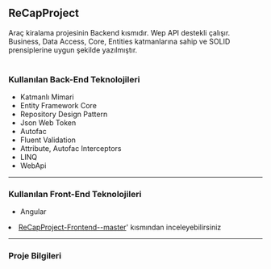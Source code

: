## ReCapProject
Araç kiralama projesinin Backend kısmıdır. Wep API destekli çalışır. Business, Data Access, Core, Entities katmanlarına sahip ve SOLID prensiplerine uygun şekilde yazılmıştır.<br>
<br><h3><strong>Kullanılan Back-End Teknolojileri</strong></h3>
<ul>
  <li>Katmanlı Mimari</li>
  <li>Entity Framework Core</li>
  <li>Repository Design Pattern</li>
  <li>Json Web Token</li>
  <li>Autofac</li>
  <li>Fluent Validation</li>
  <li>Attribute, Autofac Interceptors</li>
  <li>LINQ</li>
  <li>WebApi</li>
</ul>
<hr>
<h3><strong>Kullanılan Front-End Teknolojileri</strong></h3>
<ul>
  <li>Angular</li></ul>
<li><a href="https://github.com/Cemcicek/ReCapProject-Frontend--master">ReCapProject-Frontend--master</a>' kısmından inceleyebilirsiniz</li>
</ul>
<hr>
<h3><strong>Proje Bilgileri</strong></h3></ br>
</ br>


